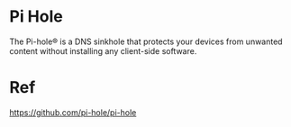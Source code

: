 # Pi Hole
The Pi-hole® is a DNS sinkhole that protects your devices from unwanted content without installing any client-side software.

# Ref
https://github.com/pi-hole/pi-hole